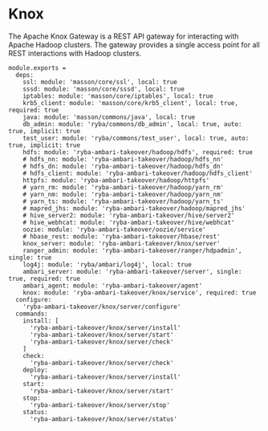 
# Knox

The Apache Knox Gateway is a REST API gateway for interacting with Apache Hadoop
clusters. The gateway provides a single access point for all REST interactions
with Hadoop clusters.

    module.exports =
      deps:
        ssl: module: 'masson/core/ssl', local: true
        sssd: module: 'masson/core/sssd', local: true
        iptables: module: 'masson/core/iptables', local: true
        krb5_client: module: 'masson/core/krb5_client', local: true, required: true
        java: module: 'masson/commons/java', local: true
        db_admin: module: 'ryba/commons/db_admin', local: true, auto: true, implicit: true
        test_user: module: 'ryba/commons/test_user', local: true, auto: true, implicit: true
        hdfs: module: 'ryba-ambari-takeover/hadoop/hdfs', required: true
        # hdfs_nn: module: 'ryba-ambari-takeover/hadoop/hdfs_nn'
        # hdfs_dn: module: 'ryba-ambari-takeover/hadoop/hdfs_dn'
        # hdfs_client: module: 'ryba-ambari-takeover/hadoop/hdfs_client'
        httpfs: module: 'ryba-ambari-takeover/hadoop/httpfs'
        # yarn_rm: module: 'ryba-ambari-takeover/hadoop/yarn_rm'
        # yarn_nm: module: 'ryba-ambari-takeover/hadoop/yarn_nm'
        # yarn_ts: module: 'ryba-ambari-takeover/hadoop/yarn_ts'
        # mapred_jhs: module: 'ryba-ambari-takeover/hadoop/mapred_jhs'
        # hive_server2: module: 'ryba-ambari-takeover/hive/server2'
        # hive_webhcat: module: 'ryba-ambari-takeover/hive/webhcat'
        oozie: module: 'ryba-ambari-takeover/oozie/service'
        # hbase_rest: module: 'ryba-ambari-takeover/hbase/rest'
        knox_server: module: 'ryba-ambari-takeover/knox/server'
        ranger_admin: module: 'ryba-ambari-takeover/ranger/hdpadmin', single: true
        log4j: module: 'ryba/ambari/log4j', local: true
        ambari_server: module: 'ryba-ambari-takeover/server', single: true, required: true
        ambari_agent: module: 'ryba-ambari-takeover/agent'
        knox: module: 'ryba-ambari-takeover/knox/service', required: true
      configure:
        'ryba-ambari-takeover/knox/server/configure'
      commands:
        install: [
          'ryba-ambari-takeover/knox/server/install'
          'ryba-ambari-takeover/knox/server/start'
          'ryba-ambari-takeover/knox/server/check'
        ]
        check:
          'ryba-ambari-takeover/knox/server/check'
        deploy:
          'ryba-ambari-takeover/knox/server/install'
        start:
          'ryba-ambari-takeover/knox/server/start'
        stop:
          'ryba-ambari-takeover/knox/server/stop'
        status:
          'ryba-ambari-takeover/knox/server/status'
          